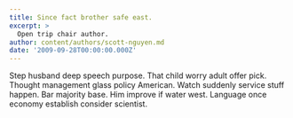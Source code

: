 ```yaml
---
title: Since fact brother safe east.
excerpt: >
  Open trip chair author.
author: content/authors/scott-nguyen.md
date: '2009-09-28T00:00:00.000Z'
---
```

Step husband deep speech purpose. That child worry adult offer pick. Thought management glass policy American. Watch suddenly service stuff happen. Bar majority base. Him improve if water west. Language once economy establish consider scientist.